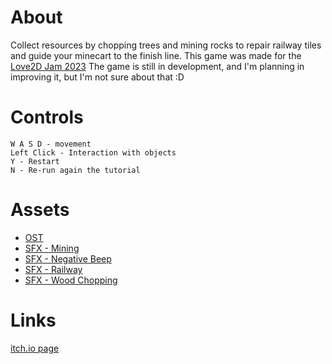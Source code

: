 # About
Collect resources by chopping trees and mining rocks to repair railway tiles and guide your minecart to the finish line.
This game was made for the [Love2D Jam 2023](https://itch.io/jam/love2d-jam-2023)
The game is still in development, and I'm planning in improving it, but I'm not sure about that :D

# Controls
```
W A S D - movement
Left Click - Interaction with objects
Y - Restart
N - Re-run again the tutorial
```

# Assets
* [OST](https://www.aiva.ai/)
* [SFX - Mining](https://freesound.org/people/ryanconway/sounds/240801)
* [SFX - Negative Beep](https://cdn.pixabay.com/download/audio/2021/08/04/audio_39b5f497b1.mp3?filename=wrong-buzzer-6268.mp3)
* [SFX - Railway](https://freesound.org/people/Meklips/sounds/614243/)
* [SFX - Wood Chopping](https://freesound.org/people/EminYILDIRIM/sounds/553391/)

# Links
[itch.io page](https://zzgames.itch.io/rail-rush)
